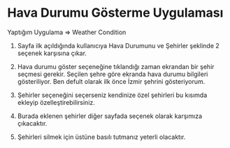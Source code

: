 ﻿# Hava Durumu Gösterme Uygulaması

Yaptığım Uygulama => Weather Condition

1. Sayfa ilk açıldığında kullanıcıya Hava Durumunu ve Şehirler şeklinde
   2 seçenek karşısına çıkar.
  
2. Hava durumu göster seçeneğine tıklandığı zaman ekrandan bir şehir seçmesi gerekir.
   Seçilen şehre göre ekranda hava durumu bilgileri gösteriliyor. 
   Ben defult olarak ilk önce İzmir şehrini gösteriyorum.
  
3. Şehirler seçeneğini seçerseniz kendinize özel şehirleri bu kısımda ekleyip özelleştirebilirsiniz.

4. Burada eklenen şehirler diğer sayfada seçenek olarak karşımıza çıkacaktır.

5. Şehirleri silmek için üstüne basılı tutmanız yeterli olacaktır.
